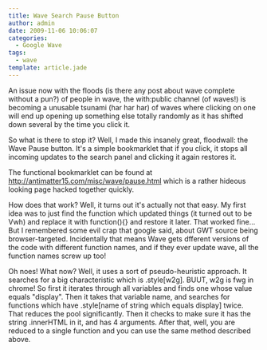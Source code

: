 ```yaml
---
title: Wave Search Pause Button
author: admin
date: 2009-11-06 10:06:07
categories:
  - Google Wave
tags: 
  - wave
template: article.jade
---
```


An issue now with the floods (is there any post about wave complete without a pun?) of people in wave, the with:public channel (of waves!) is becoming a unusable tsunami (har har har) of waves where clicking on one will end up opening up something else totally randomly as it has shifted down several by the time you click it.

So what is there to stop it? Well, I made this insanely great, floodwall: the Wave Pause button. It's a simple bookmarklet that if you click, it stops all incoming updates to the search panel and clicking it again restores it.

The functional bookmarklet can be found at http://antimatter15.com/misc/wave/pause.html which is a rather hideous looking page hacked together quickly.

How does that work? Well, it turns out it's actually not that easy. My first idea was to just find the function which updated things (it turned out to be Vwh) and replace it with function(){} and restore it later. That worked fine... But I remembered some evil crap that google said, about GWT source being browser-targeted. Incidentally that means Wave gets dfferent versions of the code with different function names, and if they ever update wave, all the function names screw up too!

Oh noes! What now? Well, it uses a sort of pseudo-heuristic approach. It searches for a big characteristic which is .style[w2g]. BUUT, w2g is fwg in chrome! So first it iterates through all variables and finds one whose value equals "display". Then it takes that variable name, and searches for functions which have .style[name of string which equals display] twice. That reduces the pool significantly. Then it checks to make sure it has the string .innerHTML in it, and has 4 arguments. After that, well, you are reduced to a single function and you can use the same method described above.
